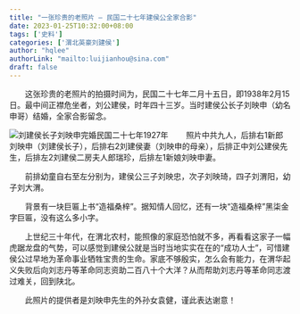 ```yaml
---
title: "一张珍贵的老照片 — 民国二十七年建侯公全家合影"
date: 2023-01-25T10:32:00+08:00
tags: ['史料']
categories: ['渭北英豪刘建侯']
author: "hqlee"
authorLink: "mailto:luijianhou@sina.com"
draft: false
---
```


　　这张珍贵的老照片的拍摄时间为，民国二十七年二月十五日，即1938年2月15日。最中间正襟危坐者，刘公建侯，时年四十三岁。当时建侯公长子刘映申（幼名申哥）结婚，全家合影留念。

![刘建侯长子刘映申完婚民国二十七年1927年](/images/ljh/刘建侯长子完婚.jpg "刘建侯长子刘映申完婚民国二十七年1927")
　　照片中共九人，后排右1新郎刘映申（刘建侯长子），后排右2刘建侯妻（刘映申的母亲），后排正中刘公建侯先生，后排左2刘建侯二房夫人郎瑞珍，后排左1新娘刘映申妻。

　　前排幼童自右至左分别为，建侯公三子刘映忠，次子刘映琦，四子刘渭阳，幼子刘大渭。

　　背景有一块巨匾上书“造福桑梓”。据知情人回忆，还有一块“造福桑梓”黑柒金字巨匾，没有这么多小字。

　　上世纪三十年代，在渭北农村，能照像的家庭恐怕就不多，再看看这家子一幅虎踞龙盘的气势，可以感觉到建侯公就是当时当地实实在在的“成功人士”，可惜建侯公过早地为革命事业牺牲宝贵的生命。家底不够殷实，怎么会有能力，在渭华起义失败后向刘志丹等革命同志资助二百八十个大洋？从而帮助刘志丹等革命同志渡过难关，回到陕北。

　　此照片的提供者是刘映申先生的外孙女袁健，谨此表达谢意！






